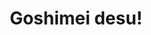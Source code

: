 --- 
title: "Goshimei desu!"
publishdate: "2019-9-6T16:48:46+02:00"
src: "https://365manga.net/manga/goshimei-desu"
image: "https://data.365manga.net/images/thumbnails/1985-goshimei-desu.jpg"
description: "Renjouji Kiriya holds the coveted position of the number 1 ranked host at a high-class host club 'Chateau de l'Amour' in Tokyo. The Chateau de l'Amour specializes in providing the company of beautiful, cultured men to female customers. Few people know that the popular Kiriya is actually Yamada Kotarou, a boy from Nagasaki who came to Tokyo to find a way to repay his parent's debt. Some of the other…"
---